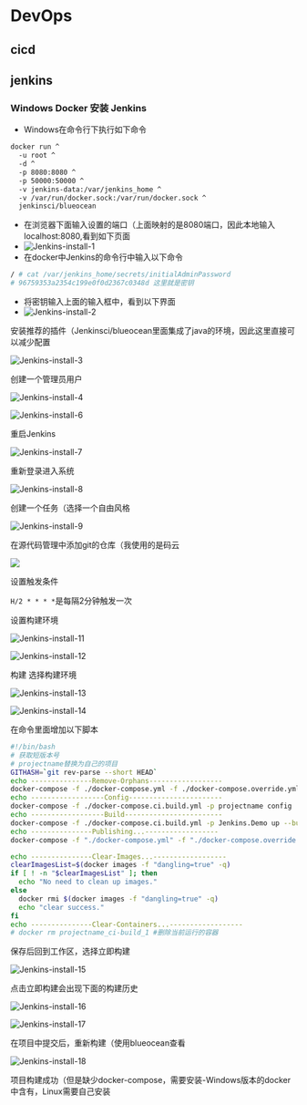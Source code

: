 # DevOps

## cicd

## jenkins

### Windows Docker 安装 Jenkins

* Windows在命令行下执行如下命令



```bash
docker run ^
  -u root ^
  -d ^
  -p 8080:8080 ^
  -p 50000:50000 ^
  -v jenkins-data:/var/jenkins_home ^
  -v /var/run/docker.sock:/var/run/docker.sock ^
  jenkinsci/blueocean
```

* 在浏览器下面输入设置的端口（上面映射的是8080端口，因此本地输入 localhost:8080,看到如下页面
* ![Jenkins-install-1](https://i.loli.net/2021/02/04/Wj6fYLTPsynFx3o.png)
* 在docker中Jenkins的命令行中输入以下命令

```bash
/ # cat /var/jenkins_home/secrets/initialAdminPassword
# 96759353a2354c199e0f0d2367c0348d 这里就是密钥
```



* 将密钥输入上面的输入框中，看到以下界面
* ![Jenkins-install-2](https://i.loli.net/2021/02/04/uUQNaJL6TbGiK1h.png)



安装推荐的插件（Jenkinsci/blueocean里面集成了java的环境，因此这里直接可以减少配置

![Jenkins-install-3](https://i.loli.net/2021/02/04/DvmKdJM6kn8PUVE.png)



创建一个管理员用户

![Jenkins-install-4](https://i.loli.net/2021/02/04/rt3GKzjINklLq4X.png)

![Jenkins-install-6](https://i.loli.net/2021/02/04/5FlD1zugdN2mkq3.png)

重启Jenkins

![Jenkins-install-7](https://i.loli.net/2021/02/04/d5D7MYqlVyjTk93.png)



重新登录进入系统

![Jenkins-install-8](https://i.loli.net/2021/02/04/ifHW3cC6KJxwjLy.png)



创建一个任务（选择一个自由风格

![Jenkins-install-9](https://i.loli.net/2021/02/04/jG4RnEqywQzeAJp.png)



在源代码管理中添加git的仓库（我使用的是码云

![](https://i.loli.net/2021/02/04/jG4RnEqywQzeAJp.png)

设置触发条件

`H/2 * * * *`是每隔2分钟触发一次

设置构建环境

![Jenkins-install-11](https://i.loli.net/2021/02/04/dmz9pNLFaXQAhrn.png)

![Jenkins-install-12](https://i.loli.net/2021/02/04/axyQM3hoIrtBm8P.png)



构建 选择构建环境

![Jenkins-install-13](https://i.loli.net/2021/02/04/Gu5a4zRf1HedF2O.png)

![Jenkins-install-14](https://i.loli.net/2021/02/04/x5v8q9cs1bWg2oy.png)



在命令里面增加以下脚本

```bash
#!/bin/bash
# 获取短版本号
# projectname替换为自己的项目
GITHASH=`git rev-parse --short HEAD`
echo ---------------Remove-Orphans------------------
docker-compose -f ./docker-compose.yml -f ./docker-compose.override.yml  -p projectname down --rmi local --remove-orphans
echo ------------------Config-----------------------
docker-compose -f ./docker-compose.ci.build.yml -p projectname config
echo ------------------Build------------------------
docker-compose -f ./docker-compose.ci.build.yml -p Jenkins.Demo up --build
echo ---------------Publishing...------------------
docker-compose -f "./docker-compose.yml" -f "./docker-compose.override.yml"  -p projectname up -d --build

echo ---------------Clear-Images...------------------
clearImagesList=$(docker images -f "dangling=true" -q)
if [ ! -n "$clearImagesList" ]; then
  echo "No need to clean up images."
else
  docker rmi $(docker images -f "dangling=true" -q)
  echo "clear success."
fi
echo ---------------Clear-Containers...------------------
# docker rm projectname_ci-build_1 #删除当前运行的容器
```

保存后回到工作区，选择立即构建

![Jenkins-install-15](https://i.loli.net/2021/02/04/OIa7LbUWvthcylk.png)



点击立即构建会出现下面的构建历史

![Jenkins-install-16](https://i.loli.net/2021/02/04/Z3v9UtxwcDdT8zI.png)

![Jenkins-install-17](https://i.loli.net/2021/02/04/Ihq9Yz6pFlk3ebM.png)



在项目中提交后，重新构建（使用blueocean查看

![Jenkins-install-18](https://i.loli.net/2021/02/04/Dry6kce3J7G8B4i.png)



项目构建成功（但是缺少docker-compose，需要安装-Windows版本的docker中含有，Linux需要自己安装
